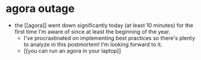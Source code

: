 # agora outage

- the [[agora]] went down significantly today (at least 10 minutes) for the first time I'm aware of since at least the beginning of the year.
  - I've procrastinated on implementing best practices so there's plenty to analyze in this postmortem! I'm looking forward to it.
  - [[you can run an agora in your laptop]]

